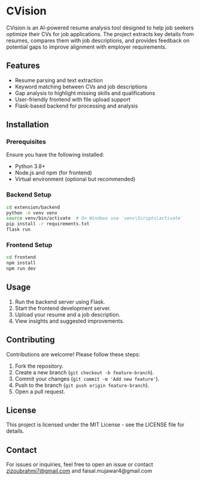 # CVision

CVision is an AI-powered resume analysis tool designed to help job seekers optimize their CVs for job applications. The project extracts key details from resumes, compares them with job descriptions, and provides feedback on potential gaps to improve alignment with employer requirements.

## Features

- Resume parsing and text extraction
- Keyword matching between CVs and job descriptions
- Gap analysis to highlight missing skills and qualifications
- User-friendly frontend with file upload support
- Flask-based backend for processing and analysis

## Installation

### Prerequisites

Ensure you have the following installed:

- Python 3.8+
- Node.js and npm (for frontend)
- Virtual environment (optional but recommended)

### Backend Setup

```bash
cd extension/backend
python -m venv venv
source venv/bin/activate  # On Windows use `venv\Scripts\activate`
pip install -r requirements.txt
flask run
```

### Frontend Setup

```bash
cd frontend
npm install
npm run dev
```

## Usage

1. Run the backend server using Flask.
2. Start the frontend development server.
3. Upload your resume and a job description.
4. View insights and suggested improvements.

## Contributing

Contributions are welcome! Please follow these steps:

1. Fork the repository.
2. Create a new branch (`git checkout -b feature-branch`).
3. Commit your changes (`git commit -m 'Add new feature'`).
4. Push to the branch (`git push origin feature-branch`).
5. Open a pull request.

## License

This project is licensed under the MIT License - see the LICENSE file for details.

## Contact

For issues or inquiries, feel free to open an issue or contact [zizoubrahmi7@gmail.com](mailto\:zizoubrahmi7@gmail.com) and faisal.mujawar4\@gmail.com


